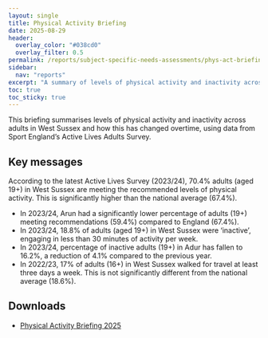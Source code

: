 ```yaml
---
layout: single 
title: Physical Activity Briefing
date: 2025-08-29
header:
  overlay_color: "#038cd0"
  overlay_filter: 0.5
permalink: /reports/subject-specific-needs-assessments/phys-act-briefing/
sidebar:
  nav: "reports"
excerpt: "A summary of levels of physical activity and inactivity across adults in West Sussex"
toc: true
toc_sticky: true
---
```

This briefing summarises levels of physical activity and inactivity across adults in West Sussex and how this has changed overtime, using data from Sport England’s Active Lives Adults Survey.

## Key messages
According to the latest Active Lives Survey (2023/24), 70.4% adults (aged 19+) in West Sussex are meeting the recommended levels of physical activity. This is significantly higher than the national average (67.4%).

+ In 2023/24, Arun had a significantly lower percentage of adults (19+) meeting recommendations (59.4%) compared to England (67.4%).
+ In 2023/24, 18.8% of adults (aged 19+) in West Sussex were ‘inactive’, engaging in less than 30 minutes of activity per week.
+ In 2023/24, percentage of inactive adults (19+) in Adur has fallen to 16.2%, a reduction of 4.1% compared to the previous year.
+ In 2022/23, 17% of adults (16+) in West Sussex walked for travel at least three days a week. This is not significantly different from the national average (18.6%). 

## Downloads
+ [Physical Activity Briefing 2025](/assets/pdf/phys-act/2025-08-29_Physical_Activity_Briefing.pdf)

<!-- ## Map: Small area estimates of active adults -->

